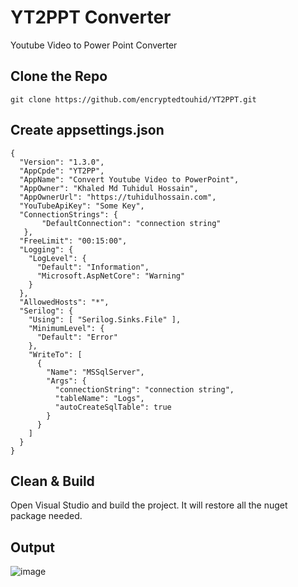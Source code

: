 # YT2PPT Converter
Youtube Video  to Power Point Converter

##  Clone the Repo
    git clone https://github.com/encryptedtouhid/YT2PPT.git

## Create appsettings.json

    {
      "Version": "1.3.0",
      "AppCpde": "YT2PP",
      "AppName": "Convert Youtube Video to PowerPoint",
      "AppOwner": "Khaled Md Tuhidul Hossain",
      "AppOwnerUrl": "https://tuhidulhossain.com",
      "YouTubeApiKey": "Some Key",
      "ConnectionStrings": {
           "DefaultConnection": "connection string"
       },
      "FreeLimit": "00:15:00",
      "Logging": {
        "LogLevel": {
          "Default": "Information",
          "Microsoft.AspNetCore": "Warning"
        }
      },
      "AllowedHosts": "*",
      "Serilog": {
        "Using": [ "Serilog.Sinks.File" ],
        "MinimumLevel": {
          "Default": "Error"
        },
        "WriteTo": [
          {
            "Name": "MSSqlServer",
            "Args": {
              "connectionString": "connection string",
              "tableName": "Logs",
              "autoCreateSqlTable": true
            }
          }
        ]
      }
    }

## Clean & Build
  Open Visual Studio and build the project. It will restore all the nuget package needed.

## Output
![image](https://github.com/encryptedtouhid/YT2PPT/assets/10276184/3908fac4-0865-4f32-9381-aba92e6e3a99)


